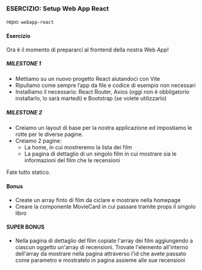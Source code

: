 ### ESERCIZIO: Setup Web App React

repo: `webapp-react`

#### Esercizio

Ora è il momento di prepararci al frontend della nostra Web App!

##### MILESTONE 1

- Mettiamo su un nuovo progetto React aiutandoci con Vite
- Ripuliamo come sempre l’app da file e codice di esempio non necessari
- Installiamo il necessario: React Router, Axios (oggi non è obbligatorio installarlo, lo sarà martedì) e Bootstrap (se volete utilizzarlo)

##### MILESTONE 2

- Creiamo un layout di base per la nostra applicazione ed impostiamo le rotte per le diverse pagine.
- Creiamo 2 pagine:
  - La home, in cui mostreremo la lista dei film
  - La pagina di dettaglio di un singolo film in cui mostrare sia le informazioni del film che le recensioni

Fate tutto statico.

#### Bonus

- Create un array finto di film da ciclare e mostrare nella homepage
- Creare la componente MovieCard in cui passare tramite props il singolo libro

#### SUPER BONUS

- Nella pagina di dettaglio del film copiate l'array dei film aggiungendo a ciascun oggetto un'array di recensioni. Trovate l'elemento all'interno dell'array da mostrare nella pagina attraverso l'id che avete passato come parametro e mostratelo in pagina assieme alle sue recensioni
